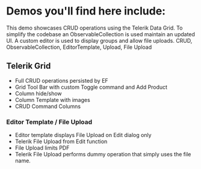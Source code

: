 ﻿# Demos you'll find here include:

This demo showcases CRUD operations using the Telerik Data Grid.
To simplify the codebase an ObservableCollection is used maintain an updated UI.
A custom editor is used to display groups and allow file uploads.
CRUD, ObservableCollection, EditorTemplate, Upload, File Upload

## Telerik Grid

- Full CRUD operations persisted by EF
- Grid Tool Bar with custom Toggle command and Add Product
- Column hide/show
- Column Template with images
- CRUD Command Columns

### Editor Template / File Upload

- Editor template displays File Upload on Edit dialog only
- Telerik File Upload from Edit function
- File Upload limits PDF
- Telerik File Upload performs dummy operation that simply uses the file name.